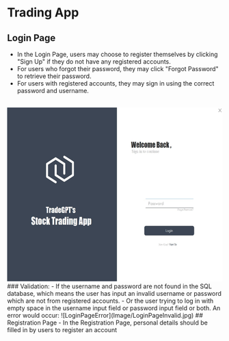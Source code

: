# Trading App
## Login Page
- In the Login Page, users may choose to register themselves by clicking "Sign Up" if they do not have any registered accounts.
- For users who forgot their password, they may click "Forgot Password" to retrieve their password.
- For users with registered accounts, they may sign in using the correct password and username.
<br>
<img src="Image/LoginPage.jpg" width="600" height="405.79" /> <br>
### Validation:
- If the username and password are not found in the SQL database, which means the user has input an invalid username or password which are not from registered accounts.
- Or the user trying to log in with empty space in the username input field or password input field or both.
An error would occur:
![LoginPageError](Image/LoginPageInvalid.jpg)
## Registration Page
- In the Registration Page, personal details should be filled in by users to register an account

